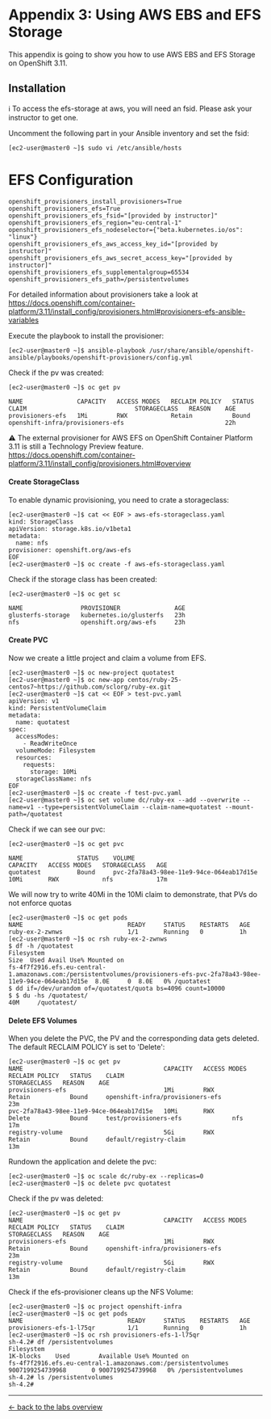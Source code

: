 # Appendix 3: Using AWS EBS and EFS Storage
This appendix is going to show you how to use AWS EBS and EFS Storage on OpenShift 3.11.

## Installation
:information_source: To access the efs-storage at aws, you will need an fsid. Please ask your instructor to get one.

Uncomment the following part in your Ansible inventory and set the fsid:
```
[ec2-user@master0 ~]$ sudo vi /etc/ansible/hosts
```

# EFS Configuration
```
openshift_provisioners_install_provisioners=True
openshift_provisioners_efs=True
openshift_provisioners_efs_fsid="[provided by instructor]"
openshift_provisioners_efs_region="eu-central-1"
openshift_provisioners_efs_nodeselector={"beta.kubernetes.io/os": "linux"}
openshift_provisioners_efs_aws_access_key_id="[provided by instructor]"
openshift_provisioners_efs_aws_secret_access_key="[provided by instructor]"
openshift_provisioners_efs_supplementalgroup=65534
openshift_provisioners_efs_path=/persistentvolumes
```

For detailed information about provisioners take a look at https://docs.openshift.com/container-platform/3.11/install_config/provisioners.html#provisioners-efs-ansible-variables

Execute the playbook to install the provisioner:
```
[ec2-user@master0 ~]$ ansible-playbook /usr/share/ansible/openshift-ansible/playbooks/openshift-provisioners/config.yml
```

Check if the pv was created:
```
[ec2-user@master0 ~]$ oc get pv

NAME               CAPACITY   ACCESS MODES   RECLAIM POLICY   STATUS    CLAIM                              STORAGECLASS   REASON    AGE
provisioners-efs   1Mi        RWX            Retain           Bound     openshift-infra/provisioners-efs                            22h
```


:warning: The external provisioner for AWS EFS on OpenShift Container Platform 3.11 is still a Technology Preview feature.
https://docs.openshift.com/container-platform/3.11/install_config/provisioners.html#overview

#### Create StorageClass

To enable dynamic provisioning, you need to crate a storageclass:
```
[ec2-user@master0 ~]$ cat << EOF > aws-efs-storageclass.yaml
kind: StorageClass
apiVersion: storage.k8s.io/v1beta1
metadata:
  name: nfs
provisioner: openshift.org/aws-efs 
EOF
[ec2-user@master0 ~]$ oc create -f aws-efs-storageclass.yaml
```

Check if the storage class has been created:
```
[ec2-user@master0 ~]$ oc get sc

NAME                PROVISIONER               AGE
glusterfs-storage   kubernetes.io/glusterfs   23h
nfs                 openshift.org/aws-efs     23h
```

#### Create PVC

Now we create a little project and claim a volume from EFS.

```
[ec2-user@master0 ~]$ oc new-project quotatest
[ec2-user@master0 ~]$ oc new-app centos/ruby-25-centos7~https://github.com/sclorg/ruby-ex.git
[ec2-user@master0 ~]$ cat << EOF > test-pvc.yaml
apiVersion: v1
kind: PersistentVolumeClaim
metadata:
  name: quotatest
spec:
  accessModes:
    - ReadWriteOnce
  volumeMode: Filesystem
  resources:
    requests:
      storage: 10Mi
  storageClassName: nfs
EOF
[ec2-user@master0 ~]$ oc create -f test-pvc.yaml
[ec2-user@master0 ~]$ oc set volume dc/ruby-ex --add --overwrite --name=v1 --type=persistentVolumeClaim --claim-name=quotatest --mount-path=/quotatest
```

Check if we can see our pvc:
```
[ec2-user@master0 ~]$ oc get pvc

NAME               STATUS    VOLUME                                     CAPACITY   ACCESS MODES   STORAGECLASS   AGE
quotatest          Bound     pvc-2fa78a43-98ee-11e9-94ce-064eab17d15e   10Mi       RWX            nfs            17m
```

We will now try to write 40Mi in the 10Mi claim to demonstrate, that PVs do not enforce quotas
```
[ec2-user@master0 ~]$ oc get pods
NAME                             READY     STATUS    RESTARTS   AGE
ruby-ex-2-zwnws                  1/1       Running   0          1h
[ec2-user@master0 ~]$ oc rsh ruby-ex-2-zwnws
$ df -h /quotatest
Filesystem                                                                                                               Size  Used Avail Use% Mounted on
fs-4f7f2916.efs.eu-central-1.amazonaws.com:/persistentvolumes/provisioners-efs-pvc-2fa78a43-98ee-11e9-94ce-064eab17d15e  8.0E     0  8.0E   0% /quotatest
$ dd if=/dev/urandom of=/quotatest/quota bs=4096 count=10000
$ $ du -hs /quotatest/
40M     /quotatest/
```

#### Delete EFS Volumes
When you delete the PVC, the PV and the corresponding data gets deleted.
The default RECLAIM POLICY is set to 'Delete':
```
[ec2-user@master0 ~]$ oc get pv
NAME                                       CAPACITY   ACCESS MODES   RECLAIM POLICY   STATUS    CLAIM                              STORAGECLASS   REASON    AGE
provisioners-efs                           1Mi        RWX            Retain           Bound     openshift-infra/provisioners-efs                            23m
pvc-2fa78a43-98ee-11e9-94ce-064eab17d15e   10Mi       RWX            Delete           Bound     test/provisioners-efs              nfs                      17m
registry-volume                            5Gi        RWX            Retain           Bound     default/registry-claim                                      13m
```

Rundown the application and delete the pvc:
```
[ec2-user@master0 ~]$ oc scale dc/ruby-ex --replicas=0
[ec2-user@master0 ~]$ oc delete pvc quotatest
```

Check if the pv was deleted:
```
[ec2-user@master0 ~]$ oc get pv
NAME                                       CAPACITY   ACCESS MODES   RECLAIM POLICY   STATUS    CLAIM                              STORAGECLASS   REASON    AGE
provisioners-efs                           1Mi        RWX            Retain           Bound     openshift-infra/provisioners-efs                            23m
registry-volume                            5Gi        RWX            Retain           Bound     default/registry-claim                                      13m
```

Check if the efs-provisioner cleans up the NFS Volume:
```
[ec2-user@master0 ~]$ oc project openshift-infra
[ec2-user@master0 ~]$ oc get pods
NAME                             READY     STATUS    RESTARTS   AGE
provisioners-efs-1-l75qr         1/1       Running   0          1h
[ec2-user@master0 ~]$ oc rsh provisioners-efs-1-l75qr
sh-4.2# df /persistentvolumes
Filesystem                                                           1K-blocks    Used        Available Use% Mounted on
fs-4f7f2916.efs.eu-central-1.amazonaws.com:/persistentvolumes 9007199254739968       0 9007199254739968   0% /persistentvolumes
sh-4.2# ls /persistentvolumes
sh-4.2# 
```

---

[← back to the labs overview](../README.md)

